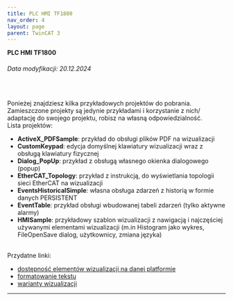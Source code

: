 ```yaml
---
title: PLC HMI TF1800
nav_order: 4
layout: page
parent: TwinCAT 3
---
```


**PLC HMI TF1800**
<h6> Data modyfikacji: 20.12.2024 </h6>
<br>

Ponieżej znajdziesz kilka przykładowych projektów do pobrania. Zamieszczone projekty są jedynie przykładami i korzystanie z nich/ adaptację do swojego projektu, robisz na własną odpowiedzialność.
<br>
Lista projektów:

- **ActiveX_PDFSample**: przykład do obsługi plików PDF na wizualizacji
- **CustomKeypad**: edycja domyślnej klawiatury wizualizacji wraz z obsługą klawiatury fizycznej
- **Dialog_PopUp**: przykład z obsługą własnego okienka dialogowego (popup)
- **EtherCAT_Topology**: przykład z instrukcją, do wyświetlania topologii sieci EtherCAT na wizualizacji
- **EventsHistoricalSimple**: własna obsługa zdarzeń z historią w formie danych PERSISTENT
- **EventTable**: przykład obsługi wbudowanej tabeli zdarzeń (tylko aktywne alarmy)
- **HMISample**: przykładowy szablon wizualizacji z nawigacją i najczęściej używanymi elementami wizualizacji (m.in Histogram jako wykres, FileOpenSave dialog, użytkownicy, zmiana języka)
<br>
Przydatne linki:

- [dostępność elementów wizualizacji na danej platformie](https://infosys.beckhoff.com/english.php?content=../content/1033/tc3_plc_intro/9007202779117963.html)
- [formatowanie tekstu](https://infosys.beckhoff.com/english.php?content=../content/1033/tc3_plc_intro/3524724747.html)
- [warianty wizualizacji](https://infosys.beckhoff.com/english.php?content=../content/1033/tc3_plc_intro/36028800543330187.html)


---
